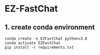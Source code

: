 # EZ-FastChat

## 1. create conda environment
```
conda create -n EZFastChat python=3.8
conda activate EZFastChat
pip install -r requirements.txt
```
